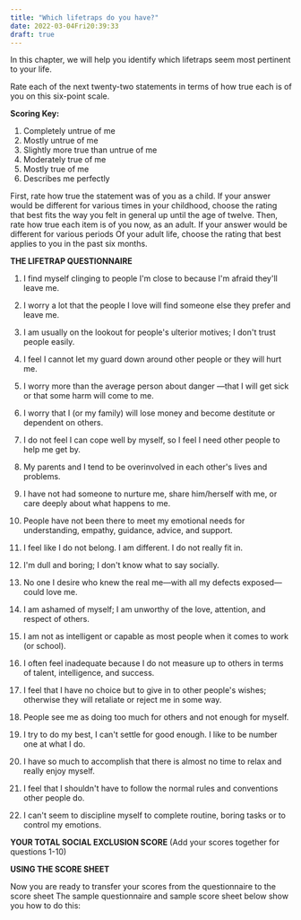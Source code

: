 ```yaml
---
title: "Which lifetraps do you have?"
date: 2022-03-04Fri20:39:33
draft: true
---
```

In this chapter, we will help you identify which lifetraps seem most pertinent to your life. 

Rate each of the next twenty-two statements in terms of how true each is of you on this six-point scale.

**Scoring Key:**

1. Completely untrue of me
2. Mostly untrue of me
3. Slightly more true than untrue of me
4. Moderately true of me
5. Mostly true of me
6. Describes me perfectly

First, rate how true the statement was of you as a child. If your answer would be different for various times in your childhood, choose the rating that best fits the way you felt in general up until the age of twelve. Then, rate how true each item is of you now, as an adult. If your answer would be different for various periods Of your adult life, choose the rating that best applies to you in the past six months.

**THE LIFETRAP QUESTIONNAIRE**


1. I find myself clinging to people I'm close to because I'm afraid they'll leave me.

2. I worry a lot that the people I love will find someone else they prefer and leave me.

3. I am usually on the lookout for people's ulterior motives; I don't trust people easily.

4. I feel I cannot let my guard down around other people or they will hurt me.

5. I worry more than the average person about danger —that I will get sick or that some harm will come to me.

6. I worry that I (or my family) will lose money and become destitute or dependent on others.

7. I do not feel I can cope well by myself, so I feel I need other people to help me get by.

8. My parents and I tend to be overinvolved in each other's lives and problems.

9. I have not had someone to nurture me, share him/herself with me, or care deeply about what happens to me.

10. People have not been there to meet my emotional needs for understanding, empathy, guidance, advice, and support.

11. I feel like I do not belong. I am different. I do not really fit in.

12. I'm dull and boring; I don't know what to say socially.

13. No one I desire who knew the real me—with all my defects exposed—could love me.

14. I am ashamed of myself; I am unworthy of the love, attention, and respect of others.

15. I am not as intelligent or capable as most people when it comes to work (or school).

16. I often feel inadequate because I do not measure up to others in terms of talent, intelligence, and success.

17. I feel that I have no choice but to give in to other people's wishes; otherwise they will retaliate or reject me in some way.

18. People see me as doing too much for others and not enough for myself.

19. I try to do my best, I can't settle for good enough. I like to be number one at what I do.

20. I have so much to accomplish that there is almost no time to relax and really enjoy myself.

21. I feel that I shouldn't have to follow the normal rules and conventions other people do.

22. I can't seem to discipline myself to complete routine, boring tasks or to control my emotions.

**YOUR TOTAL SOCIAL EXCLUSION SCORE** (Add your scores together for questions 1-10)

**USING THE SCORE SHEET**

Now you are ready to transfer your scores from the questionnaire to the score sheet The sample questionnaire and sample score sheet below show you how to do this:

